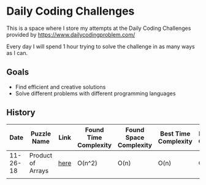 # Daily Coding Challenges
This is a space where I store my attempts at the Daily Coding Challenges provided by https://www.dailycodingproblem.com/

Every day I will spend 1 hour trying to solve the challenge in as many ways as I can.

## Goals
* Find efficient and creative solutions
* Solve different problems with different programming languages

## History
| Date | Puzzle Name | Link | Found Time Complexity | Found Space Complexity | Best Time Complexity | Best Space Complexity |
|------|-------------|------|-----------------------|------------------------|----------------------|-----------------------|
| 11-26-18 | Product of Arrays | [here](Challenges/11-26-18)     |         O(n^2) | O(n) | O(n) | O(n) |
|      |             |      |                       |                        |                      |                       |
